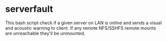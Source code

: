 # serverfault
This bash script check if a given server on LAN is online and sends a visual and acoustic warning to client. If any remote NFS/SSHFS remote mounts are unreachable they'll be unmounted.
